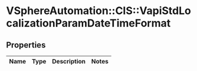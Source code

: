 # VSphereAutomation::CIS::VapiStdLocalizationParamDateTimeFormat

## Properties
Name | Type | Description | Notes
------------ | ------------- | ------------- | -------------



